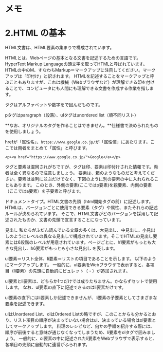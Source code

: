 # メモ

# 2.HTML の基本
HTML文書は、HTML要素の集まりで構成されています。

HTMLとは、Webページの基本となる文書を記述するための言語です。HyperText Markup Languageの頭文字を取ってHTMLと呼ばれています。 HTMLの中のM、すなわちMarkup＝マークアップに注目してください。マークアップは「印付け」と訳されます。
HTMLを記述することをマークアップと呼ぶこともありますが、これは機械（Webブラウザなど）が理解できる印を付けることで、コンピュータにも人間にも理解できる文書を作成する作業を指します。

タグはアルファベットや数字をで囲んだものです。

pタグはparagraph（段落）、ulタグはunordered list（順不同リスト）

**なお、オリジナルのタグを作ることはできません。**仕様書で決められたものを使用しましょう。

hrefが「属性名」、`https://www.google.co.jp/`が「属性値」にあたります。ここでは両者をまとめて「属性」と呼びます。

```<p><a href="https://www.google.co.jp/">Google</a></p>```

タグと要素は混同されがちですが、タグは印、要素は印付けされた情報です。両者は全く異なるので注意しましょう。 要素は、箱のようなものだと考えてください。要素は並列に並ぶだけでなく、下図のように別の要素の中に入れられることもあります。
このとき、外側の要素(ここではp要素)を親要素、内側の要素（ここではa要素）を子要素と呼びます。

ドキュメントタイプ。HTML文書の先頭（html開始タグの前）に記述します。 HTMLは、バージョンごとに使用できる要素（タグ）や属性、またそれらの記述ルールが決められています。
そこで、HTML文書がどのバージョンを採用して記述されたものか、文書の先頭で宣言することになっています。

見出し
私たちがふだん読んでいる文章の多くは、大見出し、中見出し、小見出しのようにレベルの異なる見出しで構成されています。そこでHTMLの見出し要素には6段階のレベルが用意されています。ページごとに、h1要素がもっとも大きな見出し、h6要素がもっとも小さな見出し を表します。

ul要素＝リスト全体、li要素＝リストの項目であることを示します。
以下のようにマークアップします。
一般的に、ul要素をWebブラウザで表示すると、各項目（li要素）の先頭に自動的にビュレット（・）が追加されます。

ul要素とli要素は、どちらか1つだけでは成りたちません。かならずセットで使用します。
なお、ul要素の直下に記述できるのはli要素だけです。

ul要素の直下にはli要素しか記述できませんが、li要素の子要素としてさまざまな要素を記述できます。

ulはUnordered List、olはOrdered Listの略ですが、このことからも分かるとおり、リスト項目の順序が決まっていない場合はul、決まっている場合はol要素としてマークアップします。 料理のレシピなど、何かの手順を紹介する際には、順序が前後すると意味が通じなくなってしまうため、li要素をolタグで囲みましょう。 一般的に、ol要素の中に記述されたli要素をWebブラウザで表示すると、各項目の先頭に自動的に連番がふられます。



